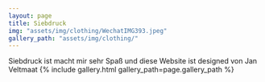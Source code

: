 ```yaml
---
layout: page
title: Siebdruck
img: "assets/img/clothing/WechatIMG393.jpeg"
gallery_path: "assets/img/clothing/"
---
```


Siebdruck ist macht mir sehr Spaß und diese Website ist designed von Jan Veltmaat
{% include gallery.html gallery_path=page.gallery_path %}

